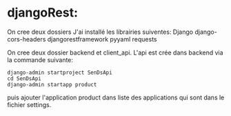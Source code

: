 # **djangoRest**:
On cree deux dossiers
J'ai installé les librairies suiventes:
Django
django-cors-headers
djangorestframework
pyyaml
requests

On cree deux dossier backend et client_api. L'api est crée dans backend via la commande suivante: 
```shell
django-admin startproject SenDsApi
cd SenDsApi
django-admin startapp product
```
puis ajouter l'application product dans liste des applications qui sont dans le fichier settings. 